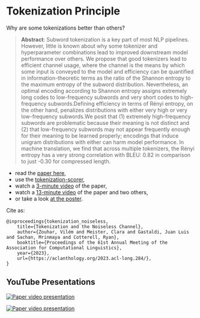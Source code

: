 # Tokenization Principle

Why are some tokenizations better than others? 

> **Abstract**: Subword tokenization is a key part of most NLP pipelines. However, little is known about why some tokenizer and hyperparameter combinations lead to improved downstream model performance over others. We propose that good tokenizers lead to efficient channel usage, where the channel is the means by which some input is conveyed to the model and efficiency can be quantified in information-theoretic terms as the ratio of the Shannon entropy to the maximum entropy of the subword distribution. Nevertheless, an optimal encoding according to Shannon entropy assigns extremely long codes to low-frequency subwords and very short codes to high-frequency subwords.Defining efficiency in terms of Rényi entropy, on the other hand, penalizes distributions with either very high or very low-frequency subwords.We posit that (1) extremely high-frequency subwords are problematic because their meaning is not distinct and (2) that low-frequency subwords may not appear frequently enough for their meaning to be learned properly; encodings that induce unigram distributions with either can harm model performance. In machine translation, we find that across multiple tokenizers, the Rényi entropy has a very strong correlation with BLEU: 0.82 in comparison to just -0.30 for compressed length.

- read the [paper here](https://aclanthology.org/2023.acl-long.284/),
- use the [tokenization-scorer](https://github.com/zouharvi/tokenization-scorer),
- watch a [3-minute video](https://www.youtube.com/watch?v=rCBDcKD8UEg) of the paper,
- watch a [13-minute video](https://www.youtube.com/watch?v=yeEZpf4BlDA) of the paper and two others,
- or take a look [at the poster](meta/poster.pdf).

Cite as:
```
@inproceedings{tokenization_noiseless, 
    title={Tokenization and the Noiseless Channel},
    author={Zouhar, Vilém and Meister, Clara and Gastaldi, Juan Luis and Sachan, Mrinmaya and Cotterell, Ryan},
    booktitle={Proceedings of the 61st Annual Meeting of the Association for Computational Linguistics},
    year={2023},
    url={https://aclanthology.org/2023.acl-long.284/},
}
```

## YouTube Presentations

[![Paper video presentation](https://img.youtube.com/vi/yeEZpf4BlDA/maxresdefault.jpg)](https://www.youtube.com/watch?v=yeEZpf4BlDA)

[![Paper video presentation](https://img.youtube.com/vi/rCBDcKD8UEg/maxresdefault.jpg)](https://www.youtube.com/watch?v=rCBDcKD8UEg)
